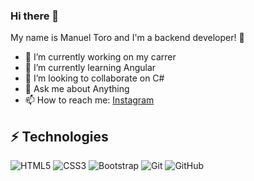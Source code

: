 ### Hi there 👋


My name is Manuel Toro and I'm a  backend developer! 👋

- 🔭 I’m currently working on my carrer
- 🌱 I’m currently learning Angular
- 👯 I’m looking to collaborate on C#
- 💬 Ask me about Anything
- 📫 How to reach me: [Instagram](https://www.instagram.com/code.penguin.cl/)



## ⚡ Technologies

![HTML5](https://img.shields.io/badge/-HTML5-E34F26?style=flat-square&logo=html5&logoColor=white)
![CSS3](https://img.shields.io/badge/-CSS3-1572B6?style=flat-square&logo=css3)
![Bootstrap](https://img.shields.io/badge/-Bootstrap-563D7C?style=flat-square&logo=bootstrap)
![Git](https://img.shields.io/badge/-Git-black?style=flat-square&logo=git)
![GitHub](https://img.shields.io/badge/-GitHub-181717?style=flat-square&logo=github)
